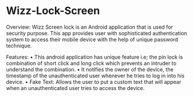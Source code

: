 # Wizz-Lock-Screen

Overview:
Wizz Screen lock  is an Android application that is used for security purpose. This app provides user with sophisticated authentication system to access their mobile device with the help of  unique password technique.

Features:
•	This android application has unique feature i.e; the pin lock is combination of short click and long click which prevents an intruder to understand the combination.
•	It notifies the owner of the device, the timestamp of the unauthenticated user whenever he tries to log in into his device.
• Fake Text: Allows the user to put a custom text that will appear when an unauthenticated user tries to access the device.
